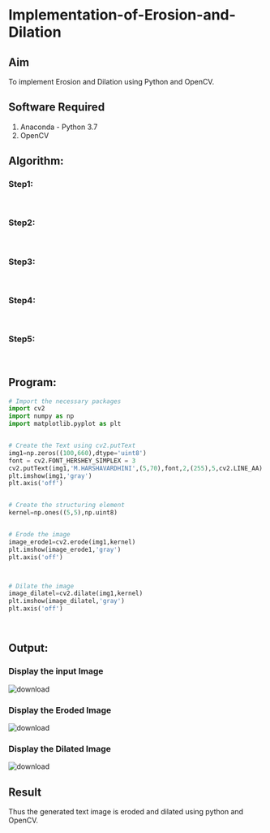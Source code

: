 # Implementation-of-Erosion-and-Dilation
## Aim
To implement Erosion and Dilation using Python and OpenCV.
## Software Required
1. Anaconda - Python 3.7
2. OpenCV
## Algorithm:
### Step1:
<br>


### Step2:
<br>

### Step3:
<br>

### Step4:
<br>

### Step5:
<br>

 
## Program:

``` Python
# Import the necessary packages
import cv2
import numpy as np
import matplotlib.pyplot as plt


# Create the Text using cv2.putText
img1=np.zeros((100,660),dtype='uint8')
font = cv2.FONT_HERSHEY_SIMPLEX = 3
cv2.putText(img1,'M.HARSHAVARDHINI',(5,70),font,2,(255),5,cv2.LINE_AA)
plt.imshow(img1,'gray')
plt.axis('off')


# Create the structuring element
kernel=np.ones((5,5),np.uint8)


# Erode the image
image_erode1=cv2.erode(img1,kernel)
plt.imshow(image_erode1,'gray')
plt.axis('off')



# Dilate the image
image_dilatel=cv2.dilate(img1,kernel)
plt.imshow(image_dilatel,'gray')
plt.axis('off')




```
## Output:

### Display the input Image
![download](https://user-images.githubusercontent.com/93427208/169644051-6ffe9a72-04ba-4c6e-8824-22107dc47f30.png)


### Display the Eroded Image
![download](https://user-images.githubusercontent.com/93427208/169644056-f4778352-5b41-413c-bda7-4992229af1a8.png)


### Display the Dilated Image
![download](https://user-images.githubusercontent.com/93427208/169644060-00d0b297-212d-4a91-afd7-1f385c8cc54e.png)


## Result
Thus the generated text image is eroded and dilated using python and OpenCV.
